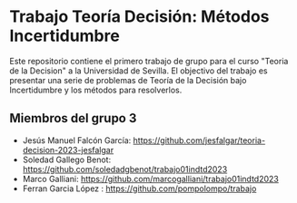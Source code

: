 # Trabajo Teoría Decisión: Métodos Incertidumbre
Este repositorio contiene el primero trabajo de grupo para el curso "Teoria de la Decision" a la Universidad de Sevilla. El objectivo del trabajo es presentar una serie de problemas de Teoría de la Decisión bajo Incertidumbre y los métodos para resolverlos.

## Miembros del grupo 3
- Jesús Manuel Falcón García: https://github.com/jesfalgar/teoria-decision-2023-jesfalgar
- Soledad Gallego Benot: https://github.com/soledadgbenot/trabajo01indtd2023
- Marco Galliani: https://github.com/marcogalliani/trabajo01indtd2023
- Ferran Garcia López : https://github.com/pompolompo/trabajo

